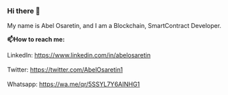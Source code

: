 ### Hi there 👋
My name is Abel Osaretin, and I am a Blockchain, SmartContract Developer.

**📫How to reach me:**

LinkedIn: <https://www.linkedin.com/in/abelosaretin>\
\
Twitter: <https://twitter.com/AbelOsaretin1>\
\
Whatsapp: <https://wa.me/qr/5SSYL7Y6AINHG1>
<!--
**AbelOsaretin/AbelOsaretin** is a ✨ _special_ ✨ repository because its `README.md` (this file) appears on your GitHub profile.

Here are some ideas to get you started:

- 🔭 I’m currently working on ...
- 🌱 I’m currently learning ...
- 👯 I’m looking to collaborate on ...
- 🤔 I’m looking for help with ...
- 💬 Ask me about ...
- 📫 How to reach me: ...
- 😄 Pronouns: ...
- ⚡ Fun fact: ...
-->
